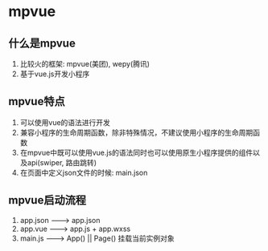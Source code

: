 # mpvue
## 什么是mpvue 
  1. 比较火的框架: mpvue(美团), wepy(腾讯)
  2. 基于vue.js开发小程序
  
## mpvue特点
  1. 可以使用vue的语法进行开发
  2. 兼容小程序的生命周期函数，除非特殊情况，不建议使用小程序的生命周期函数
  3. 在mpvue中既可以使用vue.js的语法同时也可以使用原生小程序提供的组件以及api(swiper, 路由跳转)
  4. 在页面中定义json文件的时候: main.json
## mpvue启动流程
  1. app.json ---> app.json
  2. app.vue ---> app.js + app.wxss
  3. main.js ---> App() || Page() 挂载当前实例对象